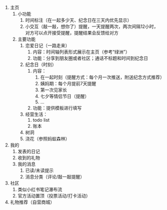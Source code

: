 1. 主页
	1. 小功能
		1. 时间标注（在一起多少天、纪念日在三天内优先显示）
		2. 小交互（敲一敲，想你了）提醒，一天提醒两次，两次间隔12小时，对方可以点开接受提醒，提醒结果会反馈给对方
	2. 主要功能
		1. 恋爱日记（一路走来）
			1. 内容：时间轴列表形式展示在主页（参考“绿洲”）
			2. 功能：分享到朋友圈或者社区；通话不标题和时间到纪念日
		2. 纪念日（时刻）
			1. 内容：
				1. 在一起时刻（提醒方式：每个月一次推送，附送纪念方式推荐）
				2. 姨妈期：每个月提前7天提醒
				3. 第一次见家长
				4. 七夕等情侣节日（提醒）
				5. ...
			2. 功能：提供模板进行填写
		3. 经营生活：
			1. todo list
			2. 账本
		4. 树洞
		5. 浇花（参照蚂蚁森林）
2. 我的
	1. 发表的日记
	2. 收到的礼物
	3. 我的消息
		1. 已读/未读提示
		2. 消息分类（评论/敲一敲提醒）
3. 社区
	1. 类似小红书笔记瀑布流
	2. 官方活动置顶（投票活动/打卡活动）
4. 礼物推荐（自营商城）